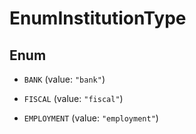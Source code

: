 

# EnumInstitutionType

## Enum


* `BANK` (value: `"bank"`)

* `FISCAL` (value: `"fiscal"`)

* `EMPLOYMENT` (value: `"employment"`)



